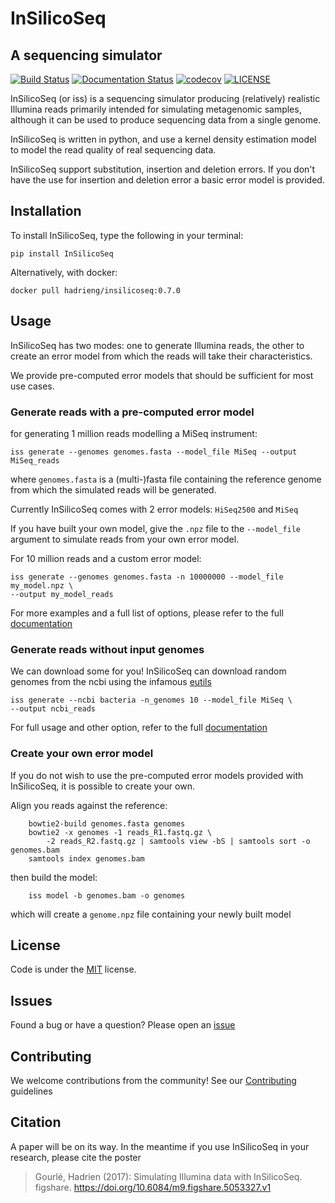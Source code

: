 # InSilicoSeq
## A sequencing simulator

[![Build Status](https://travis-ci.org/HadrienG/InSilicoSeq.svg?branch=master)](https://travis-ci.org/HadrienG/InSilicoSeq)
[![Documentation Status](https://readthedocs.org/projects/insilicoseq/badge/?version=0.5.1)](http://insilicoseq.readthedocs.io/en/0.5.1/?badge=0.5.1)
[![codecov](https://codecov.io/gh/HadrienG/InSilicoSeq/branch/master/graph/badge.svg)](https://codecov.io/gh/HadrienG/InSilicoSeq)
[![LICENSE](https://img.shields.io/badge/license-MIT-lightgrey.svg)](LICENSE)

InSilicoSeq (or iss) is a sequencing simulator producing (relatively) realistic
Illumina reads primarily intended for simulating metagenomic samples, although
it can be used to produce sequencing data from a single genome.

InSilicoSeq is written in python, and use a kernel density estimation model to
model the read quality of real sequencing data.

InSilicoSeq support substitution, insertion and deletion errors. If you don't
have the use for insertion and deletion error a basic error model is provided.

## Installation

To install InSilicoSeq, type the following in your terminal:

`pip install InSilicoSeq`

Alternatively, with docker:

```shell
docker pull hadrieng/insilicoseq:0.7.0
```

## Usage

InSilicoSeq has two modes: one to generate Illumina reads, the other to create
an error model from which the reads will take their characteristics.

We provide pre-computed error models that should be sufficient for most use
cases.

### Generate reads with a pre-computed error model

for generating 1 million reads modelling a MiSeq instrument:

```shell
iss generate --genomes genomes.fasta --model_file MiSeq --output MiSeq_reads
```

where `genomes.fasta` is a (multi-)fasta file containing the reference genome
from which the simulated reads will be generated.

Currently InSilicoSeq comes with 2 error models: `HiSeq2500` and `MiSeq`

If you have built your own model, give the `.npz` file to the `--model_file`
argument to simulate reads from your own error model.

For 10 million reads and a custom error model:

```shell
iss generate --genomes genomes.fasta -n 10000000 --model_file my_model.npz \
--output my_model_reads
```

For more examples and a full list of options, please refer to the full
[documentation](http://insilicoseq.readthedocs.io)

### Generate reads without input genomes

We can download some for you! InSilicoSeq can download random genomes from the
ncbi using the infamous [eutils](https://www.ncbi.nlm.nih.gov/books/NBK25501/)

```shell
iss generate --ncbi bacteria -n_genomes 10 --model_file MiSeq \
--output ncbi_reads
```

For full usage and other option, refer to the full
[documentation](http://insilicoseq.readthedocs.io)

### Create your own error model

If you do not wish to use the pre-computed error models provided with
InSilicoSeq, it is possible to create your own.

Align you reads against the reference:

```shell
    bowtie2-build genomes.fasta genomes
    bowtie2 -x genomes -1 reads_R1.fastq.gz \
        -2 reads_R2.fastq.gz | samtools view -bS | samtools sort -o genomes.bam
    samtools index genomes.bam
```

then build the model:

```shell
    iss model -b genomes.bam -o genomes
```

which will create a `genome.npz` file containing your newly built model

## License

Code is under the [MIT](LICENSE) license.

## Issues

Found a bug or have a question? Please open an [issue](https://github.com/HadrienG/InSilicoSeq/issues)

## Contributing

We welcome contributions from the community! See our
[Contributing](CONTRIBUTING.md) guidelines

## Citation

A paper will be on its way. In the meantime if you use InSilicoSeq in your
research, please cite the poster

> Gourlé, Hadrien (2017): Simulating Illumina data with InSilicoSeq. figshare. https://doi.org/10.6084/m9.figshare.5053327.v1
